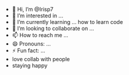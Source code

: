 - 👋 Hi, I’m @Irisp7
- 👀 I’m interested in ...
- 🌱 I’m currently learning ... how to learn code
- 💞️ I’m looking to collaborate on ...
- 📫 How to reach me ...
- 😄 Pronouns: ...
- ⚡ Fun fact: ...
- love collab with people
- staying happy


<!---
Irisp7/Irisp7 is a ✨ special ✨ repository because its `README.md` (this file) appears on your GitHub profile.
You can click the Preview link to take a look at your changes.
--->

